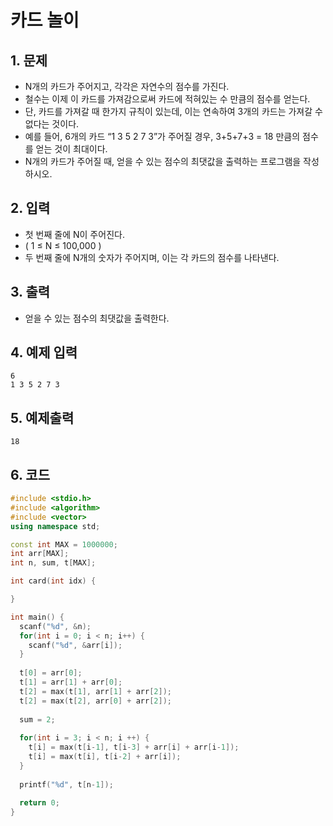 # 카드 놀이

## 1. 문제

- N개의 카드가 주어지고, 각각은 자연수의 점수를 가진다.
- 철수는 이제 이 카드를 가져감으로써 카드에 적혀있는 수 만큼의 점수를 얻는다.
- 단, 카드를 가져갈 때 한가지 규칙이 있는데, 이는 연속하여 3개의 카드는 가져갈 수 없다는 것이다.
- 예를 들어, 6개의 카드 “1 3 5 2 7 3”가 주어질 경우, 3+5+7+3 = 18 만큼의 점수를 얻는 것이 최대이다.
- N개의 카드가 주어질 때, 얻을 수 있는 점수의 최댓값을 출력하는 프로그램을 작성하시오.

## 2. 입력
- 첫 번째 줄에 N이 주어진다.
- ( 1 ≤ N ≤ 100,000 )
- 두 번째 줄에 N개의 숫자가 주어지며, 이는 각 카드의 점수를 나타낸다. 

## 3. 출력

- 얻을 수 있는 점수의 최댓값을 출력한다.


## 4. 예제 입력
```
6
1 3 5 2 7 3
```

## 5. 예제출력

```
18
```

## 6. 코드

```c++
#include <stdio.h>
#include <algorithm>
#include <vector>
using namespace std;

const int MAX = 1000000;
int arr[MAX];
int n, sum, t[MAX];

int card(int idx) {

}

int main() {
  scanf("%d", &n);
  for(int i = 0; i < n; i++) {
    scanf("%d", &arr[i]);
  }
  
  t[0] = arr[0];
  t[1] = arr[1] + arr[0];
  t[2] = max(t[1], arr[1] + arr[2]);
  t[2] = max(t[2], arr[0] + arr[2]);
  
  sum = 2;
  
  for(int i = 3; i < n; i ++) {
    t[i] = max(t[i-1], t[i-3] + arr[i] + arr[i-1]);
    t[i] = max(t[i], t[i-2] + arr[i]);
  }
  
  printf("%d", t[n-1]);
  
  return 0;
}
```
